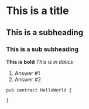 # This is a title
## This is a subheading
### This is a sub subheading
**This is bold**
*This is in italics*
1. Answer #1
2. Answer #2


```cadence
pub centract HelloWorld {

}
```
